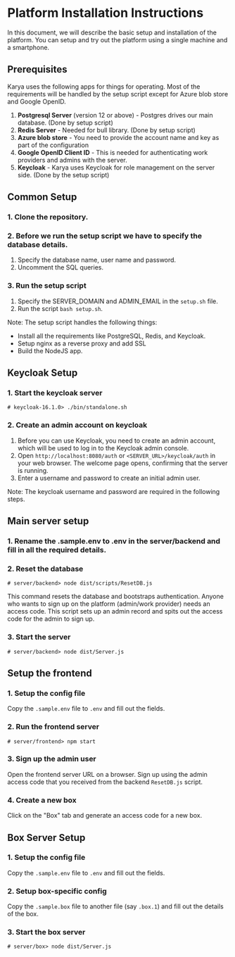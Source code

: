 # Platform Installation Instructions

In this document, we will describe the basic setup and installation of the
platform. You can setup and try out the platform using a single machine and a
smartphone.

## Prerequisites

Karya uses the following apps for things for operating. Most of the requirements will be handled by the
setup script except for Azure blob store and Google OpenID.

1. **Postgresql Server** (version 12 or above) - Postgres drives our main database. (Done by setup script)
2. **Redis Server** - Needed for bull library. (Done by setup script)
3. **Azure blob store** - You need to provide the account name and key as part of the
   configuration
4. **Google OpenID Client ID** - This is needed for authenticating work
   providers and admins with the server.
5. **Keycloak** - Karya uses Keycloak for role management on the server side. (Done by the setup script)

## Common Setup

### 1. Clone the repository.

### 2. Before we run the setup script we have to specify the database details.
    
1. Specify the database name, user name and password.
2. Uncomment the SQL queries.

### 3. Run the setup script
1. Specify the SERVER_DOMAIN and ADMIN_EMAIL in the `setup.sh` file.
2. Run the script `bash setup.sh`.

Note: The setup script handles the following things:
- Install all the requirements like PostgreSQL, Redis, and Keycloak.
- Setup nginx as a reverse proxy and add SSL
- Build the NodeJS app.

## Keycloak Setup

### 1. Start the keycloak server

`# keycloak-16.1.0> ./bin/standalone.sh`

### 2. Create an admin account on keycloak
1. Before you can use Keycloak, you need to create an admin account, which will be used to log in to the Keycloak admin console.
2. Open `http://localhost:8080/auth` or `<SERVER_URL>/keycloak/auth` in your web browser. The welcome page opens, confirming that the server is running.
3. Enter a username and password to create an initial admin user.

Note: The keycloak username and password are required in the following steps.

## Main server setup

### 1. Rename the .sample.env to .env in the server/backend and fill in all the required details.

### 2. Reset the database

`# server/backend> node dist/scripts/ResetDB.js`

This command resets the database and bootstraps authentication. Anyone who
wants to sign up on the platform (admin/work provider) needs an access code.
This script sets up an admin record and spits out the access code for the admin
to sign up.

### 3. Start the server

`# server/backend> node dist/Server.js`

## Setup the frontend

### 1. Setup the config file

Copy the `.sample.env` file to `.env` and fill out the fields.

### 2. Run the frontend server

`# server/frontend> npm start`

### 3. Sign up the admin user

Open the frontend server URL on a browser. Sign up using the admin access code
that you received from the backend `ResetDB.js` script.

### 4. Create a new box

Click on the "Box" tab and generate an access code for a new box.

## Box Server Setup

### 1. Setup the config file

Copy the `.sample.env` file to `.env` and fill out the fields.

### 2. Setup box-specific config

Copy the `.sample.box` file to another file (say `.box.1`) and fill out the
details of the box.


### 3. Start the box server

`# server/box> node dist/Server.js`
